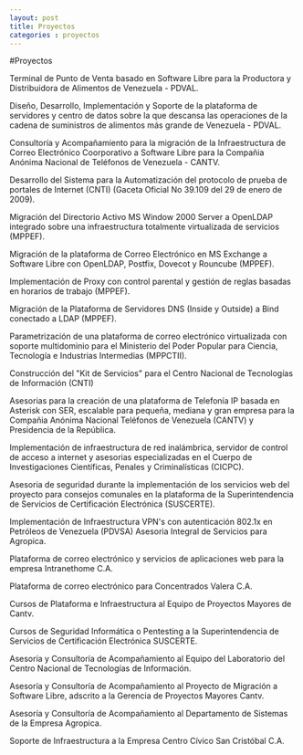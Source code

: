 ```yaml
---
layout: post
title: Proyectos
categories : proyectos
---
```



#Proyectos

Terminal de Punto de Venta basado en Software Libre para la Productora y Distribuidora de Alimentos de Venezuela - PDVAL.

Diseño, Desarrollo, Implementación y Soporte de la plataforma de servidores y centro de datos sobre la que descansa las operaciones de la cadena de suministros de alimentos más grande de Venezuela - PDVAL.

Consultoría y Acompañamiento para la migración de la Infraestructura de Correo Electrónico Coorporativo a Software Libre para la Compañia Anónima Nacional de Teléfonos de Venezuela - CANTV.

Desarrollo del Sistema para la Automatización del protocolo de prueba de portales de Internet (CNTI) (Gaceta Oficial No 39.109 del 29 de enero de 2009).

Migración del Directorio Activo MS Window 2000 Server a OpenLDAP integrado sobre una infraestructura totalmente virtualizada de servicios (MPPEF).

Migración de la plataforma de Correo Electrónico en MS Exchange a Software Libre con OpenLDAP, Postfix, Dovecot y Rouncube (MPPEF).

Implementación de Proxy con control parental y gestión de reglas basadas en horarios de trabajo (MPPEF).

Migración de la Plataforma de Servidores DNS (Inside y Outside) a Bind conectado a LDAP (MPPEF).

Parametrización de una plataforma de correo electrónico virtualizada con soporte multidominio para el Ministerio del Poder Popular para Ciencia, Tecnología e Industrias Intermedias (MPPCTII).

Construcción del "Kit de Servicios" para el Centro Nacional de Tecnologías de Información (CNTI)

Asesorias para la creación de una plataforma de Telefonía IP basada en Asterisk con SER, escalable para pequeña, mediana y gran empresa para la Compañia Anónima Nacional Teléfonos de Venezuela (CANTV) y Presidencia de la República.

Implementación de infraestructura de red inalámbrica, servidor de control de acceso a internet y asesorias especializadas en el Cuerpo de Investigaciones Científicas, Penales y Criminalísticas (CICPC).

Asesoria de seguridad durante la implementación de los servicios web del proyecto para consejos comunales en la plataforma de la Superintendencia de Servicios de Certificación Electrónica (SUSCERTE).

Implementación de Infraestructura VPN's con autenticación 802.1x en Petróleos de Venezuela (PDVSA)
Asesoria Integral de Servicios para Agropica.

Plataforma de correo electrónico y servicios de aplicaciones web para la empresa Intranethome C.A.

Plataforma de correo electrónico para Concentrados Valera C.A.

Cursos de Plataforma e Infraestructura al Equipo de Proyectos Mayores de Cantv.

Cursos de Seguridad Informática o Pentesting a la Superintendencia de Servicios de Certificación Electrónica SUSCERTE.

Asesoría y Consultoría de Acompañamiento al Equipo del Laboratorio del Centro Nacional de Tecnologías de Información.

Asesoría y Consultoría de Acompañamiento al Proyecto de Migración a Software Libre, adscrito a la Gerencia de Proyectos Mayores Cantv.

Asesoría y Consultoría de Acompañamiento al Departamento de Sistemas de la Empresa Agropica.

Soporte de Infraestructura a la Empresa Centro Cívico San Cristóbal C.A.
